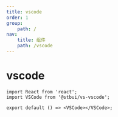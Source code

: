 ```yaml
---
title: vscode
order: 1
group:
    path: /
nav:
    title: 组件
    path: /vscode
---
```


# vscode

```tsx
import React from 'react';
import VSCode from '@stbui/vs-vscode';

export default () => <VSCode></VSCode>;
```
